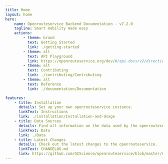```yaml
---
title: Home
layout: home
hero:
    name: Openrouteservice Backend Documentation - v7.2.0
    tagline: Smart mobility made easy
    actions:
        - theme: brand
          text: Getting Started
          link: ./getting-started
        - theme: alt
          text: API Playground
          link: https://openrouteservice.org/dev/#/api-docs/v2/directions/{profile}/post
        - theme: alt
          text: Contributing
          link: ./contributing/Contributing
        - theme: alt
          text: Reference
          link: ./documentation/Documentation

features:
    - title: Installation
      details: Set up your own openrouteservice instance.
      linkText: Instructions
      link: ./installation/Installation-and-Usage
    - title: Data Sources
      details: Find all information on the data used by the openrouteservice here.
      linkText: Data
      link: ./Data
    - title: Latest Changes
      details: Check out the latest changes to the openrouteservice.
      linkText: CHANGELOG.md
      link: https://github.com/GIScience/openrouteservice/blob/master/CHANGELOG.md
---
```

